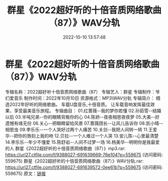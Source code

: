 ﻿---
title: 群星《2022超好听的十倍音质网络歌曲（87）》WAV分轨
date: 2022-10-10 13:57:48
categories: WAV车载音乐、镜像
tags: 华语中文
---
# 群星《2022超好听的十倍音质网络歌曲（87）》WAV分轨

专辑名称：2022超好听十倍音质网络歌曲（87）
专辑艺人：群星
专辑制作：爷们爱音乐
制作时间：2022年10月10日
资源格式：MP3\WAV分轨
专辑简介：
精选2022年好听的网络歌曲。
车载U盘音乐,十倍音质。
让车载音响发挥最佳效果，享受最美音乐旅程。
专辑曲目：
01.红蔷薇--我的梦你若懂
02.孙茹雪--结婚以后
03.半吨兄弟--你的眼睛背叛你的心
04.陈娇--夜夜相思夜夜梦
05.大美--好遗憾有缘无份
06.关心--把眼睛留给风景
07.蔷薇团长--让风儿告诉你
08.凯小晴--相思虫
09.李乐乐--一个人哭好过两个人痛苦
10.关剑--我把人间转一转
11.王爱华--把你的唇刻上我的吻
12.贝拉--一个人难过一个人哭
13.安儿陈--心里最清楚
14.李乐乐--年少不懂爱
15.陈舒岩--人间不过梦一场
16.杨美华--明明你是我最爱的人
群星《2022超好听的十倍音质网络歌曲（87）》mp3.rar: https://url27.ctfile.com/f/9388027-691639669-76e104?p=559675
(访问密码: 559675)
群星《2022超好听的十倍音质网络歌曲（87）》WAV分轨.rar: https://url27.ctfile.com/f/9388027-691639572-0ee61b?p=559675
(访问密码: 559675)
原文：[链接](https://blog.sina.com.cn/s/blog_1647c7e7601030zv2.html)
